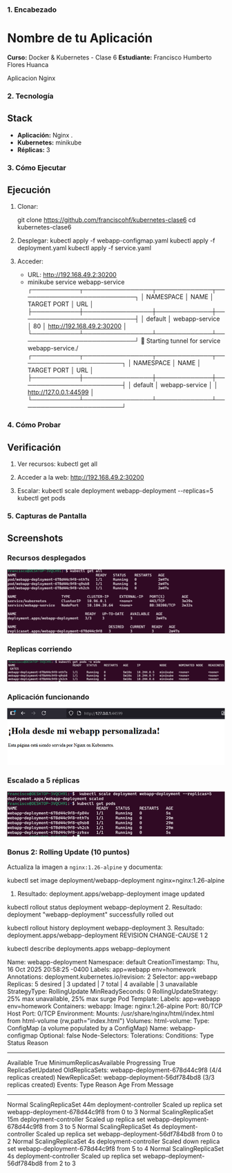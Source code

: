 ### 1. Encabezado

# Nombre de tu Aplicación

**Curso:** Docker & Kubernetes - Clase 6
**Estudiante:** Francisco Humberto Flores Huanca

Aplicacion Nginx

### 2. Tecnología

## Stack

- **Aplicación:** Nginx .
- **Kubernetes:** minikube
- **Réplicas:** 3

### 3. Cómo Ejecutar

## Ejecución

1. Clonar:
   
   git clone https://github.com/franciscohf/kubernetes-clase6
   cd kubernetes-clase6
   

2. Desplegar:
   kubectl apply -f webapp-configmap.yaml
   kubectl apply -f deployment.yaml
   kubectl apply -f service.yaml
   

3. Acceder:
   - URL: http://192.168.49.2:30200
   - minikube service webapp-service
┌───────────┬────────────────┬─────────────┬───────────────────────────┐
│ NAMESPACE │      NAME      │ TARGET PORT │            URL            │
├───────────┼────────────────┼─────────────┼───────────────────────────┤
│ default   │ webapp-service │ 80          │ http://192.168.49.2:30200 │
└───────────┴────────────────┴─────────────┴───────────────────────────┘
🏃  Starting tunnel for service webapp-service./
┌───────────┬────────────────┬─────────────┬────────────────────────┐
│ NAMESPACE │      NAME      │ TARGET PORT │          URL           │
├───────────┼────────────────┼─────────────┼────────────────────────┤
│ default   │ webapp-service │             │ http://127.0.0.1:44599 │
└───────────┴────────────────┴─────────────┴────────────────────────┘

### 4. Cómo Probar

## Verificación

1. Ver recursos:
   kubectl get all

2. Acceder a la web: http://192.168.49.2:30200

3. Escalar:
   kubectl scale deployment webapp-deployment --replicas=5
   kubectl get pods


### 5. Capturas de Pantalla

## Screenshots

### Recursos desplegados
![kubectl get all](screenshots/recursos.PNG)

### Replicas corriendo
![scaling](screenshots/running.PNG)

### Aplicación funcionando
![webapp](screenshots/webapp.PNG)

### Escalado a 5 réplicas
![scaling](screenshots/scaling.PNG)


### Bonus 2: Rolling Update (10 puntos)

Actualiza la imagen a `nginx:1.26-alpine` y documenta:

kubectl set image deployment/webapp-deployment nginx=nginx:1.26-alpine
1. Resultado:
deployment.apps/webapp-deployment image updated

kubectl rollout status deployment webapp-deployment
2. Resultado:
deployment "webapp-deployment" successfully rolled out

kubectl rollout history deployment webapp-deployment
3. Resultado:
deployment.apps/webapp-deployment
REVISION  CHANGE-CAUSE
1         <none>
2         <none>

kubectl describe deployments.apps webapp-deployment

Name:                   webapp-deployment
Namespace:              default
CreationTimestamp:      Thu, 16 Oct 2025 20:58:25 -0400
Labels:                 app=webapp
                        env=homework
Annotations:            deployment.kubernetes.io/revision: 2
Selector:               app=webapp
Replicas:               5 desired | 3 updated | 7 total | 4 available | 3 unavailable
StrategyType:           RollingUpdate
MinReadySeconds:        0
RollingUpdateStrategy:  25% max unavailable, 25% max surge
Pod Template:
  Labels:  app=webapp
           env=homework
  Containers:
   webapp:
    Image:        nginx:1.26-alpine
    Port:         80/TCP
    Host Port:    0/TCP
    Environment:  <none>
    Mounts:
      /usr/share/nginx/html/index.html from html-volume (rw,path="index.html")
  Volumes:
   html-volume:
    Type:          ConfigMap (a volume populated by a ConfigMap)
    Name:          webapp-configmap
    Optional:      false
  Node-Selectors:  <none>
  Tolerations:     <none>
Conditions:
  Type           Status  Reason
  ----           ------  ------
  Available      True    MinimumReplicasAvailable
  Progressing    True    ReplicaSetUpdated
OldReplicaSets:  webapp-deployment-678d44c9f8 (4/4 replicas created)
NewReplicaSet:   webapp-deployment-56df784bd8 (3/3 replicas created)
Events:
  Type    Reason             Age   From                   Message
  ----    ------             ----  ----                   -------
  Normal  ScalingReplicaSet  44m   deployment-controller  Scaled up replica set webapp-deployment-678d44c9f8 from 0 to 3
  Normal  ScalingReplicaSet  15m   deployment-controller  Scaled up replica set webapp-deployment-678d44c9f8 from 3 to 5
  Normal  ScalingReplicaSet  4s    deployment-controller  Scaled up replica set webapp-deployment-56df784bd8 from 0 to 2
  Normal  ScalingReplicaSet  4s    deployment-controller  Scaled down replica set webapp-deployment-678d44c9f8 from 5 to 4
  Normal  ScalingReplicaSet  4s    deployment-controller  Scaled up replica set webapp-deployment-56df784bd8 from 2 to 3